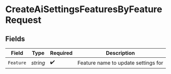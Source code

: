 # CreateAiSettingsFeaturesByFeatureRequest


## Fields

| Field                               | Type                                | Required                            | Description                         |
| ----------------------------------- | ----------------------------------- | ----------------------------------- | ----------------------------------- |
| `Feature`                           | *string*                            | :heavy_check_mark:                  | Feature name to update settings for |